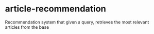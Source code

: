 # article-recommendation
Recommendation system that given a query, retrieves the most relevant articles from the base
